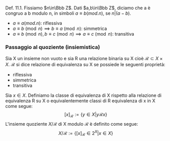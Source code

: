 Def. 11.1. Fissiamo $n\in\Bbb Z$. Dati $a,b\in\Bbb Z$, diciamo che a è congruo a b modulo n, in simboli $a\equiv b(mod. n)$, se $n|(a-b)$.
- $a\equiv a(mod.n)$: riflessiva
- $a\equiv b\pmod n\implies b\equiv a\pmod n$: simmetrica
- $a\equiv b\pmod n,b\equiv c\pmod n\implies a\equiv c\pmod n$: transitiva

### Passaggio al quoziente (insiemistica)
Sia X un insieme non vuoto e sia R una relazione binaria su X cioè $\mathcal R\subset X\times X$. $\mathcal R$ si dice relazione di equivalenza su X se possiede le seguenti proprietà:
- riflessiva
- simmetrica
- transitiva

Sia $x\in X$. Definiamo la classe di equivalenza di X rispetto alla relazione di equivalenza R su X o equivalentemente classi di R equivalenza di x in X come segue:
$$[x]_{\mathcal R}:= \{y\in X|y\mathcal R x\}$$
L'insieme quoziente $X/\mathcal R$ di X modulo $\mathcal R$ è definito come segue:
$$X/\mathcal R:=\{[x]_{\mathcal R}\in2^X|x\in X\}$$
